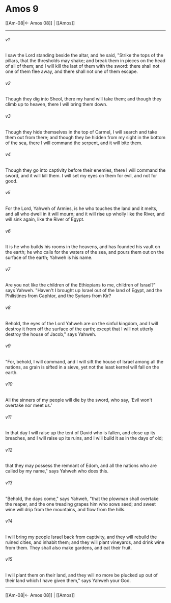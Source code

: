 # Amos 9

[[Am-08|← Amos 08]] | [[Amos]]
***



###### v1 
I saw the Lord standing beside the altar, and he said, "Strike the tops of the pillars, that the thresholds may shake; and break them in pieces on the head of all of them; and I will kill the last of them with the sword: there shall not one of them flee away, and there shall not one of them escape. 

###### v2 
Though they dig into Sheol, there my hand will take them; and though they climb up to heaven, there I will bring them down. 

###### v3 
Though they hide themselves in the top of Carmel, I will search and take them out from there; and though they be hidden from my sight in the bottom of the sea, there I will command the serpent, and it will bite them. 

###### v4 
Though they go into captivity before their enemies, there I will command the sword, and it will kill them. I will set my eyes on them for evil, and not for good. 

###### v5 
For the Lord, Yahweh of Armies, is he who touches the land and it melts, and all who dwell in it will mourn; and it will rise up wholly like the River, and will sink again, like the River of Egypt. 

###### v6 
It is he who builds his rooms in the heavens, and has founded his vault on the earth; he who calls for the waters of the sea, and pours them out on the surface of the earth; Yahweh is his name. 

###### v7 
Are you not like the children of the Ethiopians to me, children of Israel?" says Yahweh. "Haven't I brought up Israel out of the land of Egypt, and the Philistines from Caphtor, and the Syrians from Kir? 

###### v8 
Behold, the eyes of the Lord Yahweh are on the sinful kingdom, and I will destroy it from off the surface of the earth; except that I will not utterly destroy the house of Jacob," says Yahweh. 

###### v9 
"For, behold, I will command, and I will sift the house of Israel among all the nations, as grain is sifted in a sieve, yet not the least kernel will fall on the earth. 

###### v10 
All the sinners of my people will die by the sword, who say, 'Evil won't overtake nor meet us.' 

###### v11 
In that day I will raise up the tent of David who is fallen, and close up its breaches, and I will raise up its ruins, and I will build it as in the days of old; 

###### v12 
that they may possess the remnant of Edom, and all the nations who are called by my name," says Yahweh who does this. 

###### v13 
"Behold, the days come," says Yahweh, "that the plowman shall overtake the reaper, and the one treading grapes him who sows seed; and sweet wine will drip from the mountains, and flow from the hills. 

###### v14 
I will bring my people Israel back from captivity, and they will rebuild the ruined cities, and inhabit them; and they will plant vineyards, and drink wine from them. They shall also make gardens, and eat their fruit. 

###### v15 
I will plant them on their land, and they will no more be plucked up out of their land which I have given them," says Yahweh your God.

***
[[Am-08|← Amos 08]] | [[Amos]]
